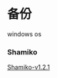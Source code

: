# 备份
windows os

### Shamiko
[Shamiko-v1.2.1](https://github.com/1332165192/back/releases/tag/Shamiko-v1.2.1-383-back)

